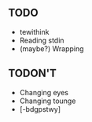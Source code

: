 TODO
----
* tewithink
* Reading stdin
* (maybe?) Wrapping

TODON'T
-------
* Changing eyes
* Changing tounge
* [-bdgpstwy] 

